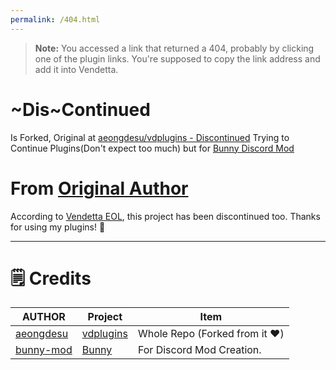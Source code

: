 ```yaml
---
permalink: /404.html
---
```

> **Note:** You accessed a link that returned a 404, probably by clicking one of the plugin links. You're supposed to copy the link address and add it into Vendetta.

# ~Dis~Continued 
Is Forked, Original at [aeongdesu/vdplugins - Discontinued](https://github.com/aeongdesu/vdplugins)
Trying to Continue Plugins(Don't expect too much) but for [Bunny Discord Mod](https://github.com/bunny-mod/Bunny)

# From [Original Author](https://github.com/aeongdesu/vdplugins)

According to [Vendetta EOL](https://maisy.moe/), this project has been discontinued too. Thanks for using my plugins! 🙂

---

# 🗒️ Credits
| AUTHOR | Project | Item |
| ------ | ------- | ---- |
| [aeongdesu](https://github.com/aeongdesu) | [vdplugins](https://github.com/aeongdesu/vdplugins) | Whole Repo (Forked from it ❤️) |
| [bunny-mod](https://github.com/bunny-mod) | [Bunny](https://github.com/bunny-mod/Bunny) | For Discord Mod Creation. |
